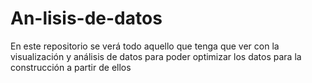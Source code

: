 # An-lisis-de-datos
En este repositorio se verá todo aquello que tenga que ver con la visualización y análisis de datos para poder optimizar los datos para la construcción a partir de ellos

